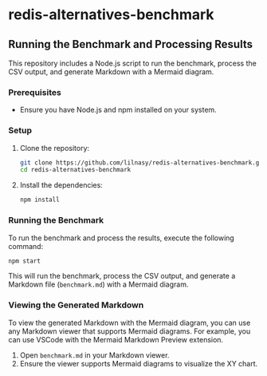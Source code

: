 # redis-alternatives-benchmark

## Running the Benchmark and Processing Results

This repository includes a Node.js script to run the benchmark, process the CSV output, and generate Markdown with a Mermaid diagram.

### Prerequisites

- Ensure you have Node.js and npm installed on your system.

### Setup

1. Clone the repository:
   ```sh
   git clone https://github.com/lilnasy/redis-alternatives-benchmark.git
   cd redis-alternatives-benchmark
   ```

2. Install the dependencies:
   ```sh
   npm install
   ```

### Running the Benchmark

To run the benchmark and process the results, execute the following command:
```sh
npm start
```

This will run the benchmark, process the CSV output, and generate a Markdown file (`benchmark.md`) with a Mermaid diagram.

### Viewing the Generated Markdown

To view the generated Markdown with the Mermaid diagram, you can use any Markdown viewer that supports Mermaid diagrams. For example, you can use VSCode with the Mermaid Markdown Preview extension.

1. Open `benchmark.md` in your Markdown viewer.
2. Ensure the viewer supports Mermaid diagrams to visualize the XY chart.

